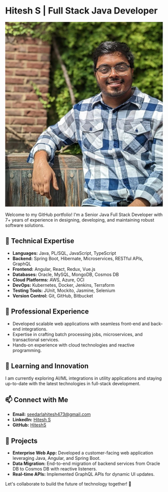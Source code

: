 # Hitesh S | Full Stack Java Developer  
![Profile Picture](assets/img/professional_pic.jpeg)

Welcome to my GitHub portfolio! I'm a Senior Java Full Stack Developer with 7+ years of experience in designing, developing, and maintaining robust software solutions.  

## 🚀 Technical Expertise
- **Languages:** Java, PL/SQL, JavaScript, TypeScript  
- **Backend:** Spring Boot, Hibernate, Microservices, RESTful APIs, GraphQL  
- **Frontend:** Angular, React, Redux, Vue.js  
- **Databases:** Oracle, MySQL, MongoDB, Cosmos DB  
- **Cloud Platforms:** AWS, Azure, OCI  
- **DevOps:** Kubernetes, Docker, Jenkins, Terraform  
- **Testing Tools:** JUnit, Mockito, Jasmine, Selenium  
- **Version Control:** Git, GitHub, Bitbucket  

## 💼 Professional Experience
- Developed scalable web applications with seamless front-end and back-end integrations.  
- Expertise in crafting batch processing jobs, microservices, and transactional services.  
- Hands-on experience with cloud technologies and reactive programming.

## 🌱 Learning and Innovation
I am currently exploring AI/ML integrations in utility applications and staying up-to-date with the latest technologies in full-stack development.

## 📫 Connect with Me
- **Email:** seedarlahitesh473@gmail.com  
- **LinkedIn:** [Hitesh S](https://www.linkedin.com/in/hitesh-seedarla473001/)  
- **GitHub:** [HiteshS](https://github.com/Hithesh198)

## 🎯 Projects
- **Enterprise Web App:** Developed a customer-facing web application leveraging Java, Angular, and Spring Boot.
- **Data Migration:** End-to-end migration of backend services from Oracle DB to Cosmos DB with reactive listeners.
- **Real-time APIs:** Implemented GraphQL APIs for dynamic UI updates.

Let's collaborate to build the future of technology together! 🚀  
